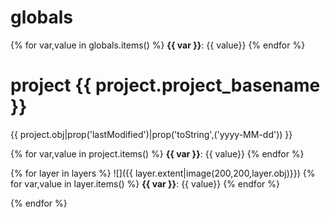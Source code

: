 # globals

{% for var,value in globals.items() %}
**{{ var }}**: {{ value}}
{% endfor %}

# project {{ project.project_basename }}

{{ project.obj|prop('lastModified')|prop('toString',('yyyy-MM-dd')) }}

{% for var,value in project.items() %}
**{{ var }}**: {{ value}}
{% endfor %}

{% for layer in layers %}
![]({{ layer.extent|image(200,200,layer.obj)}})
{% for var,value in layer.items() %}
**{{ var }}**: {{ value}}
{% endfor %}

{% endfor %}